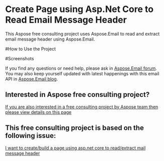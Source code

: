 # Create Page using Asp.Net Core to Read Email Message Header

This Aspose free consulting project uses Aspose.Email to read and extract email message header using Aspose.Email. 


#How to Use the Project


#Screenshots




If you find any questions or need help, please ask in [Aspose.Email forum](https://forum.aspose.com/c/email/). You may also keep yourself updated with latest happenings with this email API in [Aspose.Email blog](https://blog.aspose.com/category/email). 

## Interested in Aspose free consulting project?
[If you are also interested in a free consulting project by Aspose team then please view details on this page](https://aspose-free-consulting.github.io/)


## This free consulting project is based on the following issue: 
[I want to create/build a page using asp.net core to read/extract mail message header](https://github.com/aspose-free-consulting/projects/issues/19)
